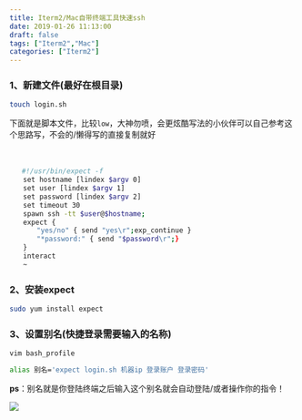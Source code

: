 ```yaml
---
title: Iterm2/Mac自带终端工具快速ssh
date: 2019-01-26 11:13:00
draft: false
tags: ["Iterm2","Mac"]
categories: ["Iterm2"]
---
```


### 1、新建文件(最好在根目录)
```bash
touch login.sh
```
下面就是脚本文件，比较`low`，大神勿喷，会更炫酷写法的小伙伴可以自己参考这个思路写，不会的/懒得写的直接复制就好

　　

```bash
   #!/usr/bin/expect -f
　　set hostname [lindex $argv 0]
　　set user [lindex $argv 1]
　　set password [lindex $argv 2]
　　set timeout 30
　　spawn ssh -tt $user@$hostname;
　　expect {
　　　　"yes/no" { send "yes\r";exp_continue }
　　　　"*password:" { send "$password\r";}
　　}
　　interact
　　~
```

### 2、安装expect
```bash
sudo yum install expect
```


### 3、设置别名(快捷登录需要输入的名称)

```bash
vim bash_profile

alias 别名='expect login.sh 机器ip 登录账户 登录密码'
```

**ps**：别名就是你登陆终端之后输入这个别名就会自动登陆/或者操作你的指令！

![](https://img-blog.csdnimg.cn/img_convert/81b5757e6ba93a39660195244f1b4d1b.png)
　　　
